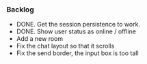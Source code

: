 ### Backlog

- DONE. Get the session persistence to work.
- DONE. Show user status as online / offline
- Add a new room
- Fix the chat layout so that it scrolls
- Fix the send border, the input box is too tall
